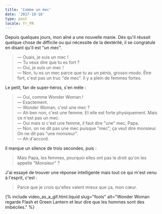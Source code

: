 ```yaml
---
title: 'Comme un mec'
date: '2017-10-18'
type: post
locale: fr_FR
---
```


Depuis quelques jours, mon aîné a une nouvelle manie. Dès qu'il réussit quelque chose de difficile ou qui nécessite de la dextérité, il se congratule en disant qu'il est "un mec".

<!-- more -->

> — Ouais, je suis un mec !  
> — Tu veux dire que tu es fort ?  
> — Oui, je suis un mec !  
> — Non, tu es un mec parce que tu as un pénis, grosso-modo. Être fort, c'est pas un truc "de mec". Il y a plein de femmes fortes.  

Le petit, fan de super-héros, s'en mêle :

> — Oui, comme Wonder Woman !  
> — Exactement.  
> — Wonder Woman, c'est une mec ?  
> — Ah ben non, c'est une femme. Et elle est forte physiquement. Mais ce n'est pas un mec.  
> — Oui mais si c'est une femme, il faut dire "une" mec, Papa.  
> — Non, on ne dit pas une mec puisque "mec", ça veut dire monsieur. On ne dit pas "une monsieur".  
> — Ah d'accord.

Il marque un silence de trois secondes, puis :

> Mais Papa, les femmes, pourquoi elles ont pas le droit qu'on les appelle "Monsieur" ?

J'ai essayé de trouver une réponse intelligente mais tout ce qui m'est venu à l'esprit, c'est :

> Parce que je crois qu'elles valent mieux que ça, mon cœur.


{% include video_as_a_gif.html.liquid
    slug="fools"
    alt="Wonder Woman regarde Flash et Green Lantern et leur dire que les hommes sont des imbéciles."
%}